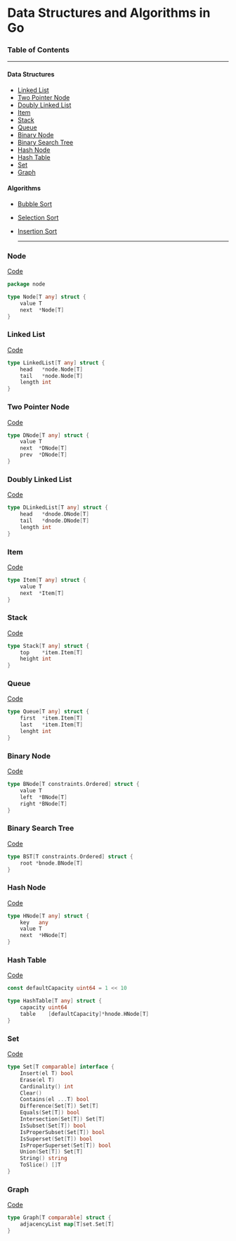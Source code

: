 # Data Structures and Algorithms in Go

### Table of Contents  

---

#### Data Structures

- [Linked List](#linked-list)
- [Two Pointer Node](#two-pointer-node)
- [Doubly Linked List](#doubly-linked-list)
- [Item](#item)
- [Stack](#stack)
- [Queue](#queue)
- [Binary Node](#binary-node)
- [Binary Search Tree](#binary-search-tree)
- [Hash Node](#hash-node)
- [Hash Table](#hash-table)
- [Set](#set)
- [Graph](#graph)

#### Algorithms

- [Bubble Sort](#bubble-sort)
- [Selection Sort](#selection-sort)
- [Insertion Sort](#insertion-sort)

	---

### Node

[Code](https://github.com/pedro-git-projects/go-data-structures-and-algorithms/tree/master/structures/node)

```go
package node

type Node[T any] struct {
	value T
	next  *Node[T]
}
```



### Linked List

[Code](https://github.com/pedro-git-projects/go-data-structures-and-algorithms/tree/master/structures/linkedlist)

```go
type LinkedList[T any] struct {
	head   *node.Node[T]
	tail   *node.Node[T]
	length int
}
```

### Two Pointer Node

[Code](https://github.com/pedro-git-projects/go-data-structures-and-algorithms/tree/master/structures/dnode)

```go
type DNode[T any] struct {
	value T
	next  *DNode[T]
	prev  *DNode[T]
}
```

### Doubly Linked List

[Code](https://github.com/pedro-git-projects/go-data-structures-and-algorithms/tree/master/structures/dlinkedlist)

```go
type DLinkedList[T any] struct {
	head   *dnode.DNode[T]
	tail   *dnode.DNode[T]
	length int
}
```

### Item

[Code](https://github.com/pedro-git-projects/go-data-structures-and-algorithms/tree/master/structures/item)

```go
type Item[T any] struct {
	value T
	next  *Item[T]
}
```

### Stack

[Code](https://github.com/pedro-git-projects/go-data-structures-and-algorithms/tree/master/structures/stack)

```go
type Stack[T any] struct {
	top    *item.Item[T]
	height int
}
```

### Queue 

[Code](https://github.com/pedro-git-projects/go-data-structures-and-algorithms/tree/master/structures/queue)

```go
type Queue[T any] struct {
	first  *item.Item[T]
	last   *item.Item[T]
	lenght int
}
```

### Binary Node 

[Code](https://github.com/pedro-git-projects/go-data-structures-and-algorithms/tree/master/structures/bnode)

```go
type BNode[T constraints.Ordered] struct {
	value T
	left  *BNode[T]
	right *BNode[T]
}
```
### Binary Search Tree 

[Code](https://github.com/pedro-git-projects/go-data-structures-and-algorithms/tree/master/structures/binsrchtree)

```go
type BST[T constraints.Ordered] struct {
	root *bnode.BNode[T]
}
```

### Hash Node 

[Code](https://github.com/pedro-git-projects/go-data-structures-and-algorithms/tree/master/structures/hnode)

```go
type HNode[T any] struct {
	key   any
	value T
	next  *HNode[T]
}
```
### Hash Table 

[Code](https://github.com/pedro-git-projects/go-data-structures-and-algorithms/tree/master/structures/hashtable)

```go
const defaultCapacity uint64 = 1 << 10

type HashTable[T any] struct {
	capacity uint64
	table    [defaultCapacity]*hnode.HNode[T]
}
```
### Set 

[Code](https://github.com/pedro-git-projects/go-data-structures-and-algorithms/tree/master/structures/set)

```go
type Set[T comparable] interface {
	Insert(el T) bool
	Erase(el T)
	Cardinality() int
	Clear()
	Contains(el ...T) bool
	Difference(Set[T]) Set[T]
	Equals(Set[T]) bool
	Intersection(Set[T]) Set[T]
	IsSubset(Set[T]) bool
	IsProperSubset(Set[T]) bool
	IsSuperset(Set[T]) bool
	IsProperSuperset(Set[T]) bool
	Union(Set[T]) Set[T]
	String() string
	ToSlice() []T
}
```

### Graph 

[Code](https://github.com/pedro-git-projects/go-data-structures-and-algorithms/tree/master/structures/graph)

```go
type Graph[T comparable] struct {
	adjacencyList map[T]set.Set[T]
}
```
